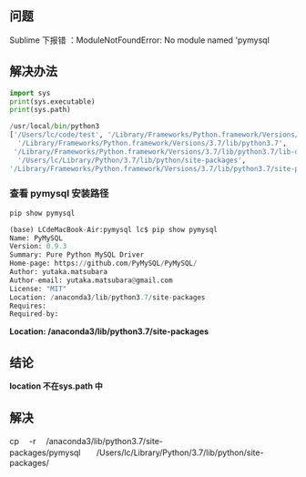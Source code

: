## 问题
Sublime 下报错 ：ModuleNotFoundError: No module named 'pymysql

## 解决办法

``` python
import sys
print(sys.executable)
print(sys.path)
```
```python
/usr/local/bin/python3
['/Users/lc/code/test', '/Library/Frameworks/Python.framework/Versions/3.7/lib/python37.zip',
  '/Library/Frameworks/Python.framework/Versions/3.7/lib/python3.7',
 '/Library/Frameworks/Python.framework/Versions/3.7/lib/python3.7/lib-dynload',
  '/Users/lc/Library/Python/3.7/lib/python/site-packages',
'/Library/Frameworks/Python.framework/Versions/3.7/lib/python3.7/site-packages']  
```



### 查看 pymysql 安装路径

```python
pip show pymysql
```
```python
(base) LCdeMacBook-Air:pymysql lc$ pip show pymysql
Name: PyMySQL
Version: 0.9.3
Summary: Pure Python MySQL Driver
Home-page: https://github.com/PyMySQL/PyMySQL/
Author: yutaka.matsubara
Author-email: yutaka.matsubara@gmail.com
License: "MIT"
Location: /anaconda3/lib/python3.7/site-packages
Requires: 
Required-by: 
```
**Location: /anaconda3/lib/python3.7/site-packages**

## 结论
**location 不在sys.path 中**

## 解决
cp 　-r 　/anaconda3/lib/python3.7/site-packages/pymysql　　/Users/lc/Library/Python/3.7/lib/python/site-packages/
